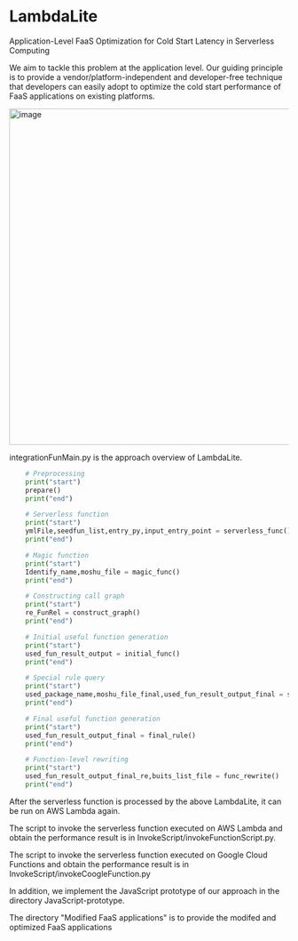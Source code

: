 # LambdaLite
Application-Level FaaS Optimization for Cold Start Latency in Serverless Computing

We aim to tackle this problem at the application level. Our guiding principle is to provide a vendor/platform-independent and developer-free technique that developers can easily adopt to optimize the cold start performance of FaaS applications on existing platforms. 

<img width="605" alt="image" src="https://user-images.githubusercontent.com/79156929/190913660-04f93abb-980b-4e15-93b2-733c636d9ae4.png">

integrationFunMain.py is the approach overview of LambdaLite.



```Python
    # Preprocessing
    print("start")
    prepare()
    print("end")

    # Serverless function
    print("start")
    ymlFile,seedfun_list,entry_py,input_entry_point = serverless_func()
    print("end")

    # Magic function
    print("start")
    Identify_name,moshu_file = magic_func()
    print("end")

    # Constructing call graph 
    print("start")
    re_FunRel = construct_graph()
    print("end")

    # Initial useful function generation
    print("start")
    used_fun_result_output = initial_func()
    print("end")

    # Special rule query
    print("start")
    used_package_name,moshu_file_final,used_fun_result_output_final = special_rule()
    print("end")

    # Final useful function generation
    print("start")
    used_fun_result_output_final = final_rule()
    print("end")

    # Function-level rewriting
    print("start")
    used_fun_result_output_final_re,buits_list_file = func_rewrite()
    print("end")

```

After the serverless function is processed by the above LambdaLite, it can be run on AWS Lambda again.

The script to invoke the serverless function executed on AWS Lambda and obtain the performance result is in InvokeScript/invokeFunctionScript.py.

The script to invoke the serverless function executed on Google Cloud Functions and obtain the performance result is in InvokeScript/invokeCoogleFunction.py

In addition, we implement the JavaScript prototype of our approach in the directory JavaScript-prototype.

The directory "Modified FaaS applications" is to provide the modifed and optimized FaaS applications

